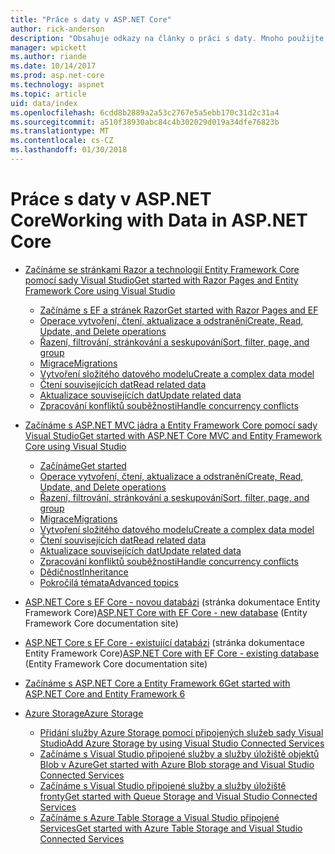 ```yaml
---
title: "Práce s daty v ASP.NET Core"
author: rick-anderson
description: "Obsahuje odkazy na články o práci s daty. Mnoho použijte Entity Framework Core."
manager: wpickett
ms.author: riande
ms.date: 10/14/2017
ms.prod: asp.net-core
ms.technology: aspnet
ms.topic: article
uid: data/index
ms.openlocfilehash: 6cdd8b2889a2a53c2767e5a5ebb170c31d2c31a4
ms.sourcegitcommit: a510f38930abc84c4b302029d019a34dfe76823b
ms.translationtype: MT
ms.contentlocale: cs-CZ
ms.lasthandoff: 01/30/2018
---
```

# <a name="working-with-data-in-aspnet-core"></a><span data-ttu-id="fac44-104">Práce s daty v ASP.NET Core</span><span class="sxs-lookup"><span data-stu-id="fac44-104">Working with Data in ASP.NET Core</span></span> 

* [<span data-ttu-id="fac44-105">Začínáme se stránkami Razor a technologií Entity Framework Core pomocí sady Visual Studio</span><span class="sxs-lookup"><span data-stu-id="fac44-105">Get started with Razor Pages and Entity Framework Core using Visual Studio</span></span>](xref:data/ef-rp/index)

   * [<span data-ttu-id="fac44-106">Začínáme s EF a stránek Razor</span><span class="sxs-lookup"><span data-stu-id="fac44-106">Get started with Razor Pages and EF</span></span>](xref:data/ef-rp/intro)
   * [<span data-ttu-id="fac44-107">Operace vytvoření, čtení, aktualizace a odstranění</span><span class="sxs-lookup"><span data-stu-id="fac44-107">Create, Read, Update, and Delete operations</span></span>](xref:data/ef-rp/crud)
   * [<span data-ttu-id="fac44-108">Řazení, filtrování, stránkování a seskupování</span><span class="sxs-lookup"><span data-stu-id="fac44-108">Sort, filter, page, and group</span></span>](xref:data/ef-rp/sort-filter-page)
   * [<span data-ttu-id="fac44-109">Migrace</span><span class="sxs-lookup"><span data-stu-id="fac44-109">Migrations</span></span>](xref:data/ef-rp/migrations)
   * [<span data-ttu-id="fac44-110">Vytvoření složitého datového modelu</span><span class="sxs-lookup"><span data-stu-id="fac44-110">Create a complex data model</span></span>](xref:data/ef-rp/complex-data-model)
   * [<span data-ttu-id="fac44-111">Čtení souvisejících dat</span><span class="sxs-lookup"><span data-stu-id="fac44-111">Read related data</span></span>](xref:data/ef-rp/read-related-data)
   * [<span data-ttu-id="fac44-112">Aktualizace souvisejících dat</span><span class="sxs-lookup"><span data-stu-id="fac44-112">Update related data</span></span>](xref:data/ef-rp/update-related-data)
   * [<span data-ttu-id="fac44-113">Zpracování konfliktů souběžnosti</span><span class="sxs-lookup"><span data-stu-id="fac44-113">Handle concurrency conflicts</span></span>](xref:data/ef-rp/concurrency)

*   [<span data-ttu-id="fac44-114">Začínáme s ASP.NET MVC jádra a Entity Framework Core pomocí sady Visual Studio</span><span class="sxs-lookup"><span data-stu-id="fac44-114">Get started with ASP.NET Core MVC and Entity Framework Core using Visual Studio</span></span>](ef-mvc/index.md)
    *   [<span data-ttu-id="fac44-115">Začínáme</span><span class="sxs-lookup"><span data-stu-id="fac44-115">Get started</span></span>](ef-mvc/intro.md)
    *   [<span data-ttu-id="fac44-116">Operace vytvoření, čtení, aktualizace a odstranění</span><span class="sxs-lookup"><span data-stu-id="fac44-116">Create, Read, Update, and Delete operations</span></span>](xref:data/ef-mvc/crud)
    *   [<span data-ttu-id="fac44-117">Řazení, filtrování, stránkování a seskupování</span><span class="sxs-lookup"><span data-stu-id="fac44-117">Sort, filter, page, and group</span></span>](xref:data/ef-mvc/sort-filter-page)
    *   [<span data-ttu-id="fac44-118">Migrace</span><span class="sxs-lookup"><span data-stu-id="fac44-118">Migrations</span></span>](xref:data/ef-mvc/migrations)
    *   [<span data-ttu-id="fac44-119">Vytvoření složitého datového modelu</span><span class="sxs-lookup"><span data-stu-id="fac44-119">Create a complex data model</span></span>](ef-mvc/complex-data-model.md)
    *   [<span data-ttu-id="fac44-120">Čtení souvisejících dat</span><span class="sxs-lookup"><span data-stu-id="fac44-120">Read related data</span></span>](ef-mvc/read-related-data.md)
    *   [<span data-ttu-id="fac44-121">Aktualizace souvisejících dat</span><span class="sxs-lookup"><span data-stu-id="fac44-121">Update related data</span></span>](ef-mvc/update-related-data.md)
    *   [<span data-ttu-id="fac44-122">Zpracování konfliktů souběžnosti</span><span class="sxs-lookup"><span data-stu-id="fac44-122">Handle concurrency conflicts</span></span>](ef-mvc/concurrency.md)
    *   [<span data-ttu-id="fac44-123">Dědičnost</span><span class="sxs-lookup"><span data-stu-id="fac44-123">Inheritance</span></span>](ef-mvc/inheritance.md)
    *   [<span data-ttu-id="fac44-124">Pokročilá témata</span><span class="sxs-lookup"><span data-stu-id="fac44-124">Advanced topics</span></span>](ef-mvc/advanced.md)
* <span data-ttu-id="fac44-125">[ASP.NET Core s EF Core - novou databázi](https://docs.microsoft.com/ef/core/get-started/aspnetcore/new-db) (stránka dokumentace Entity Framework Core)</span><span class="sxs-lookup"><span data-stu-id="fac44-125">[ASP.NET Core with EF Core - new database](https://docs.microsoft.com/ef/core/get-started/aspnetcore/new-db) (Entity Framework Core documentation site)</span></span>
* <span data-ttu-id="fac44-126">[ASP.NET Core s EF Core - existující databázi](https://docs.microsoft.com/ef/core/get-started/aspnetcore/existing-db) (stránka dokumentace Entity Framework Core)</span><span class="sxs-lookup"><span data-stu-id="fac44-126">[ASP.NET Core with EF Core - existing database](https://docs.microsoft.com/ef/core/get-started/aspnetcore/existing-db) (Entity Framework Core documentation site)</span></span>
*   [<span data-ttu-id="fac44-127">Začínáme s ASP.NET Core a Entity Framework 6</span><span class="sxs-lookup"><span data-stu-id="fac44-127">Get started with ASP.NET Core and Entity Framework 6</span></span>](entity-framework-6.md)
*   [<span data-ttu-id="fac44-128">Azure Storage</span><span class="sxs-lookup"><span data-stu-id="fac44-128">Azure Storage</span></span>](azure-storage/index.md)
    *   [<span data-ttu-id="fac44-129">Přidání služby Azure Storage pomocí připojených služeb sady Visual Studio</span><span class="sxs-lookup"><span data-stu-id="fac44-129">Add Azure Storage by using Visual Studio Connected Services</span></span>](https://azure.microsoft.com/documentation/articles/vs-azure-tools-connected-services-storage/)
    *   [<span data-ttu-id="fac44-130">Začínáme s Visual Studio připojené služby a služby úložiště objektů Blob v Azure</span><span class="sxs-lookup"><span data-stu-id="fac44-130">Get started with Azure Blob storage and Visual Studio Connected Services</span></span>](https://azure.microsoft.com/documentation/articles/vs-storage-aspnet5-getting-started-blobs/)
    *   [<span data-ttu-id="fac44-131">Začínáme s Visual Studio připojené služby a služby úložiště fronty</span><span class="sxs-lookup"><span data-stu-id="fac44-131">Get started with Queue Storage and Visual Studio Connected Services</span></span>](https://azure.microsoft.com/documentation/articles/vs-storage-aspnet5-getting-started-queues/)
    *   [<span data-ttu-id="fac44-132">Začínáme s Azure Table Storage a Visual Studio připojené Services</span><span class="sxs-lookup"><span data-stu-id="fac44-132">Get started with Azure Table Storage and Visual Studio Connected Services</span></span>](https://azure.microsoft.com/documentation/articles/vs-storage-aspnet5-getting-started-tables/)

